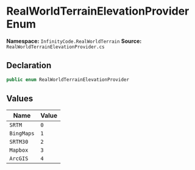 # RealWorldTerrainElevationProvider Enum

**Namespace:** `InfinityCode.RealWorldTerrain`
**Source:** `RealWorldTerrainElevationProvider.cs`

## Declaration

```csharp
public enum RealWorldTerrainElevationProvider
```

## Values

| Name | Value |
|------|-------|
| `SRTM` | `0` |
| `BingMaps` | `1` |
| `SRTM30` | `2` |
| `Mapbox` | `3` |
| `ArcGIS` | `4` |


